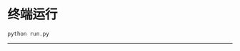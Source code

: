# 终端运行

```shell
python run.py
```
*************************************************************************************************************************************************************************************************************************************************************************************************************************************************************************************************************************************